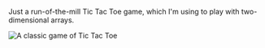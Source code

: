 Just a run-of-the-mill Tic Tac Toe game, which I'm using to play with two-dimensional arrays.

![A classic game of Tic Tac Toe](TicTacToe.png)